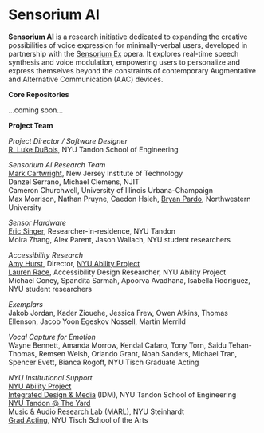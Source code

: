 # Sensorium AI

**Sensorium AI** is a research initiative dedicated to expanding the creative possibilities of voice expression for minimally-verbal users, developed in partnership with the [Sensorium Ex](https://www.paolaprestini.com/compositions/sensorium-ex) opera. It explores real-time speech synthesis and voice modulation, empowering users to personalize and express themselves beyond the constraints of contemporary Augmentative and Alternative Communication (AAC) devices.

**Core Repositories**

...coming soon...

**Project Team**

*Project Director / Software Designer*  
[R. Luke DuBois](https://engineering.nyu.edu/faculty/r-luke-dubois?page=2), NYU Tandon School of Engineering  

*Sensorium AI Research Team*  
[Mark Cartwright](https://people.njit.edu/profile/mc232), New Jersey Institute of Technology  
Danzel Serrano, Michael Clemens, NJIT  
Cameron Churchwell, University of Illinois Urbana-Champaign  
Max Morrison, Nathan Pruyne, Caedon Hsieh, [Bryan Pardo](https://bryan-pardo.github.io/), Northwestern University  

*Sensor Hardware*  
[Eric Singer](https://en.wikipedia.org/wiki/Eric_Singer_(artist)), Researcher-in-residence, NYU Tandon  
Moira Zhang, Alex Parent, Jason Wallach, NYU student researchers  

*Accessibility Research*  
[Amy Hurst](https://amyhurst.com/), Director, [NYU Ability Project](https://wp.nyu.edu/ability/)  
[Lauren Race](https://laurenrace.com/), Accessibility Design Researcher, NYU Ability Project  
Michael Coney, Spandita Sarmah, Apoorva Avadhana, Isabella Rodriguez, NYU student researchers  

*Exemplars*  
Jakob Jordan, Kader Ziouehe, Jessica Frew, Owen Atkins, Thomas Ellenson, Jacob Yoon Egeskov Nossell, Martin Merrild  

*Vocal Capture for Emotion*  
Wayne Bennett, Amanda Morrow, Kendal Cafaro, Tony Torn, Saidu Tehan-Thomas, Remsen Welsh, Orlando Grant, Noah Sanders, Michael Tran, Spencer Evett, Bianca Rogoff, NYU Tisch Graduate Acting  

*NYU Institutional Support*  
[NYU Ability Project](https://ability.nyu.edu/)  
[Integrated Design & Media](http://idm.engineering.nyu.edu/) (IDM), NYU Tandon School of Engineering  
[NYU Tandon @ The Yard](https://engineering.nyu.edu/research/nyu-tandon-yard)  
[Music & Audio Research Lab](https://steinhardt.nyu.edu/marl) (MARL), NYU Steinhardt  
[Grad Acting](https://tisch.nyu.edu/grad-acting), NYU Tisch School of the Arts



